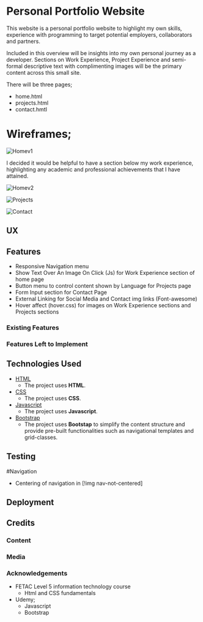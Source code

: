# Personal Portfolio Website

This website is a personal portfolio website to highlight my own skills, experience with programming to target potential employers, collaborators and partners. 

Included in this overview will be insights into my own personal journey as a developer. Sections on Work Experience, Project Experience and semi-formal descriptive text with complimenting images will be the primary content across this small site. 

There will be three pages; 
- home.html
- projects.html
- contact.hmtl

# Wireframes;
![Homev1](https://share.balsamiq.com/c/qgwUsafFrv6n8ECs72a4mg.png)

I decided it would be helpful to have a section below my work experience, highlighting any academic and professional achievements that I have attained. 

![Homev2](https://share.balsamiq.com/c/gFArqK4b66LUBPTV2ANi6A.png)

![Projects](https://share.balsamiq.com/c/b1v9stxqfJdGvX5Dxt5pGE.png)

![Contact](https://share.balsamiq.com/c/aZeQRHAjPDTxiM6CWQ1Prs.png)

## UX 

## Features
- Responsive Navigation menu
- Show Text Over An Image On Click (Js) for Work Experience section of home page
- Button menu to control content shown by Language for Projects page
- Form Input section for Contact Page
- External Linking for Social Media and Contact img links (Font-awesome)
- Hover affect (hover.css) for images on Work Experience sections and Projects sections

### Existing Features

### Features Left to Implement

## Technologies Used
- [HTML]()
    - The project uses **HTML**.
- [CSS]()
    - The project uses **CSS**.
- [Javascript]()
    - The project uses **Javascript**.
- [Bootstrap]()
    - The project uses **Bootstap** to simplify the content structure and provide pre-built functionalities such as navigational templates and grid-classes.

## Testing
#Navigation
- Centering of navigation in [!img nav-not-centered]

## Deployment

## Credits

### Content

### Media

### Acknowledgements
- FETAC Level 5 information technology course
    - Html and CSS fundamentals
- Udemy;
    - Javascript
    - Bootstrap